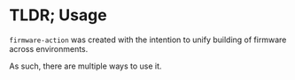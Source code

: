 # TLDR; Usage

`firmware-action` was created with the intention to unify building of firmware across environments.

As such, there are multiple ways to use it.

